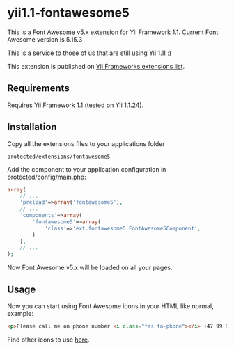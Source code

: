# yii1.1-fontawesome5
This is a Font Awesome v5.x extension for Yii Framework 1.1.
Current Font Awesome version is 5.15.3

This is a service to those of us that are still using Yii 1.1! :)

This extension is published on [Yii Frameworks extensions list](https://www.yiiframework.com/extension/yii1-fontawesome5).

## Requirements
Requires Yii Framework 1.1 (tested on Yii 1.1.24).

## Installation
Copy all the extensions files to your applications folder 

```text
protected/extensions/fontawesome5
```

Add the component to your application configuration in protected/config/main.php:

```php
array(
    // ... 
    'preload'=>array('fontawesome5'),
    // ...
    'components'=>array(
        'fontawesome5'=>array(
            'class'=>'ext.fontawesome5.FontAwesome5Component',      
        )       
    ),
    // ...
);

```


Now Font Awesome v5.x will be loaded on all your pages.

## Usage
Now you can start using Font Awesome icons in your HTML like normal, example:

```html
<p>Please call me on phone number <i class="fas fa-phone"></i> +47 99 99 99 99</p>

```

Find other icons to use [here](https://fontawesome.com/v5.15/icons?d=gallery&p=2).